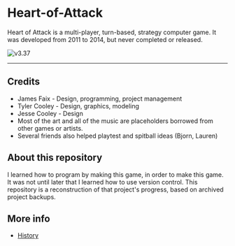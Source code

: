 # Heart-of-Attack

Heart of Attack is a multi-player, turn-based, strategy computer game. It was developed from 2011 to 2014, but never completed or released.

<img src="Screenshots/v3-37_1.gif" alt="v3.37"/>

---

## Credits

* James Faix - Design, programming, project management
* Tyler Cooley - Design, graphics, modeling
* Jesse Cooley - Design
* Most of the art and all of the music are placeholders borrowed from other games or artists.
* Several friends also helped playtest and spitball ideas (Bjorn, Lauren)

## About this repository

I learned how to program by making this game, in order to make this game. It was not until later that I learned how to use version control. This repository is a reconstruction of that project's progress, based on archived project backups.

## More info

* [History](./HISTORY.md)
